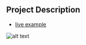 ## Project Description

* [live example](https://learning-zone.github.io/website-templates/internet-portal/)

![alt text](https://github.com/learning-zone/Website-Templates/blob/master/assets/Internet_Portal.png "Internet_Portal")
